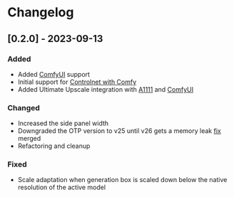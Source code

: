 # Changelog

## [0.2.0] - 2023-09-13

### Added

- Added [ComfyUI](https://github.com/comfyanonymous/ComfyUI) support
- Initial support for [Controlnet with Comfy](https://github.com/Fannovel16/comfyui_controlnet_aux)
- Added Ultimate Upscale integration with [A1111](https://github.com/Coyote-A/ultimate-upscale-for-automatic1111) and [ComfyUI](https://github.com/ssitu/ComfyUI_UltimateSDUpscale)

### Changed

- Increased the side panel width
- Downgraded the OTP version to v25 until v26 gets a memory leak [fix](https://github.com/erlang/otp/issues/7292#issuecomment-1688181562) merged
- Refactoring and cleanup

### Fixed

- Scale adaptation when generation box is scaled down below the native resolution of the active model
